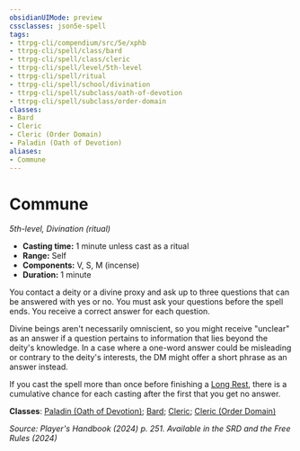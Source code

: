 ```yaml
---
obsidianUIMode: preview
cssclasses: json5e-spell
tags:
- ttrpg-cli/compendium/src/5e/xphb
- ttrpg-cli/spell/class/bard
- ttrpg-cli/spell/class/cleric
- ttrpg-cli/spell/level/5th-level
- ttrpg-cli/spell/ritual
- ttrpg-cli/spell/school/divination
- ttrpg-cli/spell/subclass/oath-of-devotion
- ttrpg-cli/spell/subclass/order-domain
classes:
- Bard
- Cleric
- Cleric (Order Domain)
- Paladin (Oath of Devotion)
aliases:
- Commune
---
```

# Commune
*5th-level, Divination (ritual)*  


- **Casting time:** 1 minute unless cast as a ritual
- **Range:** Self
- **Components:** V, S, M (incense)
- **Duration:** 1 minute

You contact a deity or a divine proxy and ask up to three questions that can be answered with yes or no. You must ask your questions before the spell ends. You receive a correct answer for each question.

Divine beings aren't necessarily omniscient, so you might receive "unclear" as an answer if a question pertains to information that lies beyond the deity's knowledge. In a case where a one-word answer could be misleading or contrary to the deity's interests, the DM might offer a short phrase as an answer instead.

If you cast the spell more than once before finishing a [Long Rest](Інструменти%20ДМ/CLI/rules/variant-rules/long-rest-xphb.md), there is a cumulative  chance for each casting after the first that you get no answer.

**Classes**: [Paladin (Oath of Devotion)](Інструменти%20ДМ/CLI/lists/list-spells-classes-oath-of-devotion-xphb.md "subclass=XPHB;class=XPHB"); [Bard](Інструменти%20ДМ/CLI/lists/list-spells-classes-bard.md); [Cleric](Інструменти%20ДМ/CLI/lists/list-spells-classes-cleric.md); [Cleric (Order Domain)](Інструменти%20ДМ/CLI/lists/list-spells-classes-order-domain-tce.md "subclass=TCE;class=XPHB")

*Source: Player's Handbook (2024) p. 251. Available in the <span title='Systems Reference Document (5.2)'>SRD</span> and the Free Rules (2024)*
